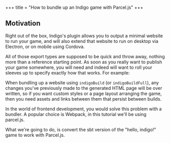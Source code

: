 +++
title = "How to bundle up an Indigo game with Parcel.js"
+++

## Motivation

Right out of the box, Indigo's plugin allows you to output a minimal website to run your game, and will also extend that website to run on desktop via Electron, or on mobile using Cordova.

All of those export types are supposed to be quick and throw away, nothing more than a reference starting point. As soon as you really want to publish your game somewhere, you will need and indeed will want to roll your sleeves up to specify exactly how that works. For example:

When bundling up a website using `indigoBuild` (or `indigoBuildFull`), any changes you've previously made to the generated HTML page will be over written, so if you want custom styles or a page layout arranging the game, then you need assets and links between them that persist between builds.

In the world of frontend development, you would solve this problem with a bundler. A popular choice is Webpack, in this tutorial we'll be using parcel.js.

What we're going to do, is convert the sbt version of the "hello, indigo!" game to work with Parcel.js.
